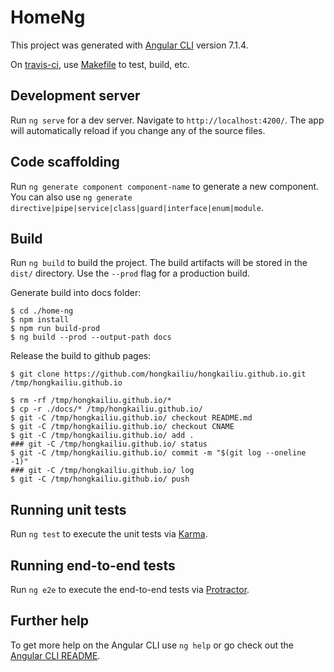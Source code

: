 # HomeNg

This project was generated with [Angular CLI](https://github.com/angular/angular-cli) version 7.1.4.

On [travis-ci](https://travis-ci.org/hongkailiu/test-nodejs), use [Makefile](Makefile) to test, build, etc.

## Development server

Run `ng serve` for a dev server. Navigate to `http://localhost:4200/`. The app will automatically reload if you change any of the source files.

## Code scaffolding

Run `ng generate component component-name` to generate a new component. You can also use `ng generate directive|pipe|service|class|guard|interface|enum|module`.

## Build

Run `ng build` to build the project. The build artifacts will be stored in the `dist/` directory. Use the `--prod` flag for a production build.

Generate build into docs folder:

```
$ cd ./home-ng
$ npm install
$ npm run build-prod
$ ng build --prod --output-path docs

```

Release the build to github pages:

```
$ git clone https://github.com/hongkailiu/hongkailiu.github.io.git /tmp/hongkailiu.github.io

$ rm -rf /tmp/hongkailiu.github.io/*
$ cp -r ./docs/* /tmp/hongkailiu.github.io/
$ git -C /tmp/hongkailiu.github.io/ checkout README.md
$ git -C /tmp/hongkailiu.github.io/ checkout CNAME
$ git -C /tmp/hongkailiu.github.io/ add .
### git -C /tmp/hongkailiu.github.io/ status
$ git -C /tmp/hongkailiu.github.io/ commit -m "$(git log --oneline -1)"
### git -C /tmp/hongkailiu.github.io/ log
$ git -C /tmp/hongkailiu.github.io/ push

```


## Running unit tests

Run `ng test` to execute the unit tests via [Karma](https://karma-runner.github.io).

## Running end-to-end tests

Run `ng e2e` to execute the end-to-end tests via [Protractor](http://www.protractortest.org/).

## Further help

To get more help on the Angular CLI use `ng help` or go check out the [Angular CLI README](https://github.com/angular/angular-cli/blob/master/README.md).
